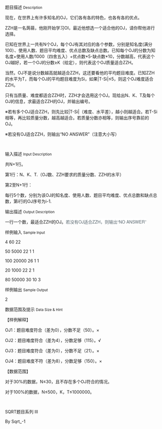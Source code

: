 <div class="panel panel-default">
<div class="area-title">
<span>
题目描述
<small>Description</small>
</span></div>
<div class="panel-body">

<p>现在，在世界上有许多知名的OJ，它们各有各的特色，也各有各的优点。</p><p>ZZH是一名蒟蒻，他刚开始学习OI，最近他想选一个适合他的OJ，请你帮他进行选择。</p><p>已知在世界上一共有N个OJ，每个OJ有其对应的各个参数，分别是知名度(满分100）、使用人数、题目平均难度、优点总数及缺点总数。已知每个OJ的分数为知名度+使用人数/1000（四舍五入）+优点数*5-缺点数*10，分数越高，代表这个OJ越好，若一个OJ的分数≥K（给定），则代表这个OJ质量适合ZZH。</p><p>当然，OJ不是说分数越高就越适合ZZH，这还要看他的平均题目难度。已知ZZH的水平为T，而每个OJ的平均题目难度为Si，如果|T-Si|≤5，则这个OJ难度适合ZZH。</p><p>只有当质量、难度都适合ZZH时，ZZH才会选用这个OJ。现给出N、K、T及每个OJ的信息，求最适合ZZH的OJ，并输出编号。</p><p>※若有多个OJ适合ZZH，则先比较|T-Si|（难度、水平差），越小则越适合。若T-Si相等，再比较质量分数，越高越适合。若质量分数亦相等，则输出序号靠前的OJ。</p><p>※若没有OJ适合ZZH，则输出“NO ANSWER”（注意大小写）</p><p><br></p>

</div>
</div>

<div class="panel panel-default">
<div class="area-title">
<span>
输入描述
<small>Input Description</small>
</span></div>
<div class="panel-body">
<p>共N+1行。</p><p>第1行：N、K、T.（OJ数、ZZH要求的质量分数、ZZH的水平）</p><p>第2至N+1行：</p><p>每行5个数，分别为该OJ的知名度、使用人数、题目平均难度、优点总数和缺点总数，第i行的OJ序号为i-1.</p>

</div>
</div>
<div  class="panel panel-default">
<div class="area-title">
<span>
输出描述
<small>Output Description</small>
</span></div>
<div class="panel-body">

<p>一行一个数，最适合ZZH的OJ。<span style="color: rgb(88, 102, 110); font-family: &#39;Source Sans Pro&#39;, &#39;Helvetica Neue&#39;, Helvetica, Arial, 微软雅黑, 黑体, sans-serif; font-size: 14px; line-height: 20px; background-color: rgb(255, 255, 255);">若没有OJ适合ZZH，则输出“NO ANSWER”</span></p>

</div>
</div>


<div class="panel panel-default">
<div class="area-title">
<span>
样例输入
<small>Sample Input</small>
</span></div>
<div class="panel-body">
<p>4 60 22</p><p>50 5000 22 1 1</p><p>100 20000 26 1 1</p><p>20 1000 22 2 1<br></p><p>80 50000 30 10 3</p>

</div>
</div>

<div class="panel panel-default">
<div class="area-title">
<span>
样例输出
<small>Sample Output</small>
</span></div>
<div class="panel-body">
<p>2</p>

</div>
</div>

<div class="panel panel-default">
<div class="area-title">
<span>
数据范围及提示
<small>Data Size & Hint</small>
</span></div>
<div class="panel-body">
<p>【样例解释】</p><p>OJ1：题目难度符合（差为0），分数不足（50）。×</p><p>OJ2：题目难度符合（差为4），分数足够（115）。√</p><p>OJ3：题目难度符合（差为0），分数不足（21）。×</p><p>OJ4：题目难度不符（差为8），分数足够（150）。×</p><p style="">【数据范围】</p><p style="">对于30%的数据，N≤30，且不存在多个OJ符合的情况。</p><p style="">对于100%的数据，N≤500，K，T≤1000000。</p><p style=""><br></p><p style="">SQRT题目系列 III </p><p style="">By Sqrt_-1</p>
</div>
</div>